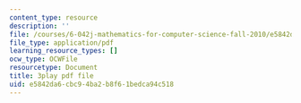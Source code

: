 ```yaml
---
content_type: resource
description: ''
file: /courses/6-042j-mathematics-for-computer-science-fall-2010/e5842da6cbc94ba2b8f61bedca94c518_NuY7szYSXSw.pdf
file_type: application/pdf
learning_resource_types: []
ocw_type: OCWFile
resourcetype: Document
title: 3play pdf file
uid: e5842da6-cbc9-4ba2-b8f6-1bedca94c518
---
```


